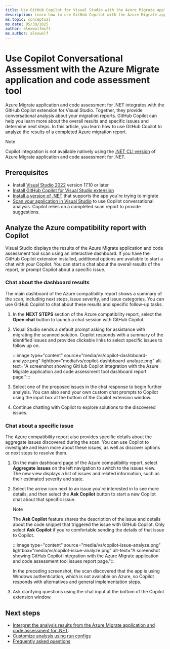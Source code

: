 ```yaml
---
title: Use GitHub Copilot for Visual Studio with the Azure Migrate application and code assessment for .NET
description: Learn how to use GitHub Copilot with the Azure Migrate application and code assessment tool for .NET when evaluating apps for Azure migrations.
ms.topic: conceptual
ms.date: 05/30/2025
author: alexwolfmsft
ms.author: alexwolf
---
```


# Use Copilot Conversational Assessment with the Azure Migrate application and code assessment tool

Azure Migrate application and code assessment for .NET integrates with the GitHub Copilot extension for Visual Studio. Together, they provide conversational analysis about your migration reports. GitHub Copilot can help you learn more about the overall results and specific issues and determine next steps. In this article, you learn how to use GitHub Copilot to analyze the results of a completed Azure migration report.

> [!NOTE]
> Copilot integration is not available natively using the [.NET CLI version](dotnet-cli.md) of Azure Migrate application and code assessment for .NET.

## Prerequisites

- Install [Visual Studio 2022](https://visualstudio.microsoft.com/vs/) version 17.10 or later
- [Install GitHub Copilot for Visual Studio extension](visual-studio.md)
- [Install a version of .NET](https://dotnet.microsoft.com/download) that supports the app you're trying to migrate
- [Scan your application in Visual Studio](visual-studio.md) to use Copilot conversational analysis. Copilot relies on a completed scan report to provide suggestions.

## Analyze the Azure compatibility report with Copilot

Visual Studio displays the results of the Azure Migrate application and code assessment tool scan using an interactive dashboard. If you have the GitHub Copilot extension installed, additional options are available to start a chat with your Copilot. You can start a chat about the overall results of the report, or prompt Copilot about a specific issue.

### Chat about the dashboard results

The main dashboard of the Azure compatibility report shows a summary of the scan, including next steps, issue severity, and issue categories. You can use GitHub Copilot to chat about these results and specific follow-up tasks.

1. In the **NEXT STEPS** section of the Azure compatibility report, select the **Open chat** button to launch a chat session with GitHub Copilot.
1. Visual Studio sends a default prompt asking for assistance with migrating the scanned solution. Copilot responds with a summary of the identified issues and provides clickable links to select specific issues to follow up on.

    :::image type="content" source="media/vs/copilot-dashbboard-analyze.png" lightbox="media/vs/copilot-dashbboard-analyze.png" alt-text="A screenshot showing GitHub Copilot integration with the Azure Migrate application and code assessment tool dashboard report page.":::

1. Select one of the proposed issues in the chat response to begin further analysis. You can also send your own custom chat prompts to Copilot using the input box at the bottom of the Copilot extension window.
1. Continue chatting with Copilot to explore solutions to the discovered issues.

### Chat about a specific issue

The Azure compatibility report also provides specific details about the aggregate issues discovered during the scan. You can use Copilot to investigate and learn more about these issues, as well as discover options or next steps to resolve them.

1. On the main dashboard page of the Azure compatibility report, select **Aggregate issues** on the left navigation to switch to the issues view. The new view displays a list of issues and related information, such as their estimated severity and state.
1. Select the arrow icon next to an issue you're interested in to see more details, and then select the **Ask Copilot** button to start a new Copilot chat about that specific issue.

    > [!NOTE]
    > The **Ask Copilot** feature shares the description of the issue and details about the code snippet that triggered the issue with GitHub Copilot. Only select **Ask Copilot** if you're comfortable sending the details of that issue to Copilot.

    :::image type="content" source="media/vs/copilot-issue-analyze.png" lightbox="media/vs/copilot-issue-analyze.png" alt-text="A screenshot showing GitHub Copilot integration with the Azure Migrate application and code assessment tool issues report page.":::

    In the preceding screenshot, the scan discovered that the app is using Windows authentication, which is not available on Azure, so Copilot responds with alternatives and general implementation steps.

1. Ask clarifying questions using the chat input at the bottom of the Copilot extension window.

## Next steps

- [Interpret the analysis results from the Azure Migrate application and code assessment for .NET](./interpret-results.md).
- [Customize analysis using run configs](custom-configuration.md)
- [Frequently asked questions](faq.md)
